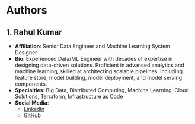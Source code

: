 # Authors

## 1. Rahul Kumar
- **Affiliation**: Senior Data Engineer and Machine Learning System Designer
- **Bio**: Experienced Data/ML Engineer with decades of expertise in designing data-driven solutions. Proficient in advanced analytics and machine learning, skilled at architecting scalable pipelines, including feature store, model building, model deployment, and model serving components.
- **Specialties**: Big Data, Distributed Computing, Machine Learning, Cloud Solutions, Terraform, Infrastructure as Code
- **Social Media**:
  - [LinkedIn](https://www.linkedin.com/in/rahulkumar-aws/)
  - [GitHub](https://github.com/rahulkumar-aws)